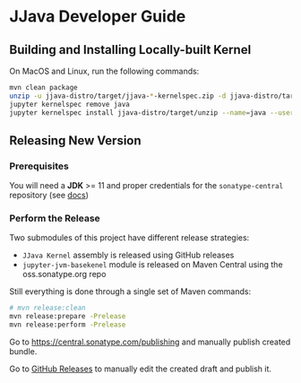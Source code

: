 # JJava Developer Guide

## Building and Installing Locally-built Kernel

On MacOS and Linux, run the following commands:

```bash
mvn clean package
unzip -u jjava-distro/target/jjava-*-kernelspec.zip -d jjava-distro/target/unzip
jupyter kernelspec remove java
jupyter kernelspec install jjava-distro/target/unzip --name=java --user
```

## Releasing New Version

### Prerequisites

You will need a **JDK** >= 11 and proper credentials for the `sonatype-central` repository
(see [docs](https://central.sonatype.org/publish/generate-portal-token/))

### Perform the Release

Two submodules of this project have different release strategies:

- `JJava Kernel` assembly is released using GitHub releases
- `jupyter-jvm-basekenel` module is released on Maven Central using the oss.sonatype.org repo

Still everything is done through a single set of Maven commands:

```bash
# mvn release:clean
mvn release:prepare -Prelease
mvn release:perform -Prelease
```
Go to https://central.sonatype.com/publishing and manually publish created bundle.

Go to [GitHub Releases](https://github.com/dflib/jjava/releases) to manually edit the created draft and publish it.

